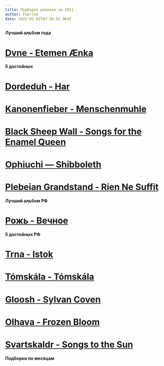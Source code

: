 ```yaml
---
title: Подборка релизов за 2021
author: Fuerlee
date: 2022-01-01T07:36:02.969Z
---
```

**Лучший альбом года**

# [Dvne - Etemen Ænka](https://songs-of-arrakis.bandcamp.com/album/etemen-nka)


**5  достойных**

# [Dordeduh - Har](https://dordeduh.bandcamp.com/album/har)
# [Kanonenfieber - Menschenmuhle](https://noisebringer-records.bandcamp.com/album/menschenm-hle)
# [Black Sheep Wall - Songs for the Enamel Queen](https://silentpendulumrecords.bandcamp.com/album/songs-for-the-enamel-queen)
# [Ophiuchi — Shibboleth](https://ophiuchi.bandcamp.com/album/shibboleth)
# [Plebeian Grandstand - Rien Ne Suffit](https://plebeiangrandstand.bandcamp.com/album/rien-ne-suffit)



**Лучший альбом РФ**

# [Рожь - Вечное](https://bandrye.bandcamp.com/album/--4)


**5 достойных РФ**
# [Trna - Istok](https://trnaband.bandcamp.com/album/istok)
# [Tómskála - Tómskála](https://tomskala.bandcamp.com/album/t-msk-la)
# [Gloosh - Sylvan Coven](https://gloosh.bandcamp.com/album/sylvan-coven)
# [Olhava - Frozen Bloom](https://olhava.bandcamp.com/album/frozen-bloom)
# [Svartskaldr - Songs to the Sun](https://svartskaldr.bandcamp.com/album/songs-to-the-sun)



**Подборки по месяцам**

